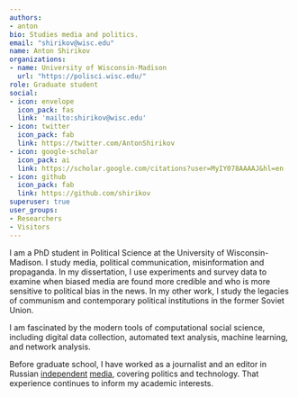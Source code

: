 ```yaml
---
authors:
- anton
bio: Studies media and politics.
email: "shirikov@wisc.edu"
name: Anton Shirikov
organizations:
- name: University of Wisconsin-Madison
  url: "https://polisci.wisc.edu/"
role: Graduate student
social:
- icon: envelope
  icon_pack: fas
  link: 'mailto:shirikov@wisc.edu'
- icon: twitter
  icon_pack: fab
  link: https://twitter.com/AntonShirikov
- icon: google-scholar
  icon_pack: ai
  link: https://scholar.google.com/citations?user=MyIY078AAAAJ&hl=en
- icon: github
  icon_pack: fab
  link: https://github.com/shirikov
superuser: true
user_groups:
- Researchers
- Visitors
---
```


I am a PhD student in Political Science at the University of Wisconsin-Madison. I study media, political communication, misinformation and propaganda. In my dissertation, I use experiments and survey data to examine when biased media are found more credible and who is more sensitive to political bias in the news. In my other work, I study the legacies of communism and contemporary political institutions in the former Soviet Union.

I am fascinated by the modern tools of computational social science, including digital data collection, automated text analysis, machine learning, and network analysis.

Before graduate school, I have worked as a journalist and an editor in Russian [independent](https://republic.ru/) [media](https://www.rbc.ru/), covering politics and technology. That experience continues to inform my academic interests. 